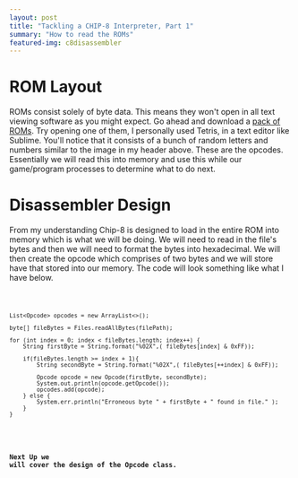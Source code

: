 ```yaml
---
layout: post
title: "Tackling a CHIP-8 Interpreter, Part 1"
summary: "How to read the ROMs"
featured-img: c8disassembler
---
```


# ROM Layout

ROMs consist solely of byte data. This means they won't open in all text viewing software as you might expect. Go ahead and download a [pack of ROMs](https://www.zophar.net/pdroms/chip8/chip-8-games-pack.html). Try opening one of them, I personally used Tetris, in a text editor like Sublime. You'll notice that it consists of a bunch of random letters and numbers similar to the image in my header above. These are the opcodes. Essentially we will read this into memory and use this while our game/program processes to determine what to do next. 

# Disassembler Design

From my understanding Chip-8 is designed to load in the entire ROM into memory which is what we will be doing. We will need to read in the file's bytes and then we will need to format the bytes into hexadecimal. We will then create the opcode which comprises of two bytes and we will store have that stored into our memory. The code will look something like what I have below.

<code>
	
	List<Opcode> opcodes = new ArrayList<>();

	byte[] fileBytes = Files.readAllBytes(filePath);

	for (int index = 0; index < fileBytes.length; index++) {
	    String firstByte = String.format("%02X",( fileBytes[index] & 0xFF));

	    if(fileBytes.length >= index + 1){
	        String secondByte = String.format("%02X",( fileBytes[++index] & 0xFF));

	        Opcode opcode = new Opcode(firstByte, secondByte);
	        System.out.println(opcode.getOpcode());
	        opcodes.add(opcode);
	    } else {
	        System.err.println("Erroneous byte " + firstByte + " found in file." );
	    }
	}

<code>

### Next Up we will cover the design of the Opcode class.

